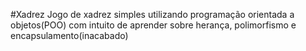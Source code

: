 #Xadrez 
Jogo de xadrez simples utilizando programação orientada a objetos(POO) com intuito de aprender sobre herança, polimorfismo e encapsulamento(inacabado)
